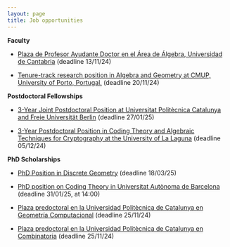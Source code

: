 ```yaml
---
layout: page
title: Job opportunities
---
```


**Faculty**


- [Plaza de Profesor Ayudante Doctor en el Área de Álgebra, Universidad de Cantabria](/jobs/faculty_UC_24.md) (deadline 13/11/24)

- [Tenure-track research position in Algebra and Geometry at CMUP, University of Porto, Portugal.](/jobs/faculty_UP_24) (deadline 20/11/24)


**Postdoctoral Fellowships**

- [3-Year Joint Postdoctoral Position at Universitat Politècnica Catalunya and Freie Universität Berlin](/jobs/postdoc_UPC-FU_25.md) (deadline 27/01/25)

- [3-Year Postdoctoral Position in Coding Theory and Algebraic Techniques for Cryptography at the University of La Laguna](/jobs/postdoc_ULL_24.md) (deadline 05/12/24)



**PhD Scholarships**

- [PhD Position in Discrete Geometry](/jobs/phd_UB_25.md) (deadline 18/03/25)

- [PhD position on Coding Theory in Universitat Autònoma de Barcelona](/jobs/phd_UAB_25.md)  (deadline 31/01/25, at 14:00)

- [Plaza predoctoral en la Universidad Politècnica de Catalunya en Geometría Computacional](/jobs/phd_UPC1_24.md) (deadline 25/11/24)

- [Plaza predoctoral en la Universidad Politècnica de Catalunya en Combinatoria](/jobs/phd_UPC1_24.md) (deadline 25/11/24)


